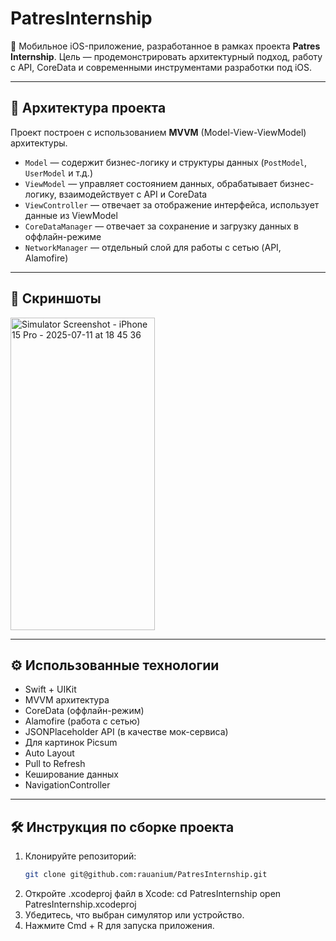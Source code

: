 # PatresInternship

📱 Мобильное iOS-приложение, разработанное в рамках проекта **Patres Internship**. Цель — продемонстрировать архитектурный подход, работу с API, CoreData и современными инструментами разработки под iOS.

---

## 🧩 Архитектура проекта

Проект построен с использованием **MVVM** (Model-View-ViewModel) архитектуры.

- `Model` — содержит бизнес-логику и структуры данных (`PostModel`, `UserModel` и т.д.)
- `ViewModel` — управляет состоянием данных, обрабатывает бизнес-логику, взаимодействует с API и CoreData
- `ViewController` — отвечает за отображение интерфейса, использует данные из ViewModel
- `CoreDataManager` — отвечает за сохранение и загрузку данных в оффлайн-режиме
- `NetworkManager` — отдельный слой для работы с сетью (API, Alamofire)

---

## 📸 Скриншоты

<img width="231" height="500" alt="Simulator Screenshot - iPhone 15 Pro - 2025-07-11 at 18 45 36" src="https://github.com/user-attachments/assets/a60eb5ec-6678-4385-97a7-8b269c71e919" />

---

## ⚙️ Использованные технологии

- Swift + UIKit
- MVVM архитектура
- CoreData (оффлайн-режим)
- Alamofire (работа с сетью)
- JSONPlaceholder API (в качестве мок-сервиса)
- Для картинок Picsum
- Auto Layout
- Pull to Refresh
- Кеширование данных
- NavigationController

---

## 🛠 Инструкция по сборке проекта

1. Клонируйте репозиторий:
   ```bash
   git clone git@github.com:rauanium/PatresInternship.git
2. Откройте .xcodeproj файл в Xcode:
   cd PatresInternship
   open PatresInternship.xcodeproj
3. Убедитесь, что выбран симулятор или устройство.
4. Нажмите Cmd + R для запуска приложения.

